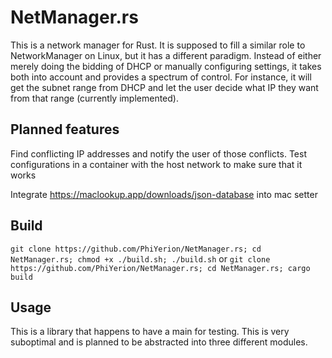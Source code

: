 # NetManager.rs

This is a network manager for Rust. It is supposed to fill a similar role to NetworkManager on Linux, but it has a different paradigm. Instead of either merely doing the bidding of DHCP or manually configuring settings, it takes both into account and provides a spectrum of control. For instance, it will get the subnet range from DHCP and let the user decide what IP they want from that range (currently implemented).


## Planned features
Find conflicting IP addresses and notify the user of those conflicts.
Test configurations in a container with the host network to make sure that it works

Integrate https://maclookup.app/downloads/json-database into mac setter

## Build
`git clone https://github.com/PhiYerion/NetManager.rs; cd NetManager.rs; chmod +x ./build.sh; ./build.sh`
or `git clone https://github.com/PhiYerion/NetManager.rs; cd NetManager.rs; cargo build`

## Usage
This is a library that happens to have a main for testing. This is very suboptimal and is planned to be abstracted into three different modules.

